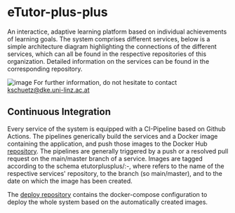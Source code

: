 # eTutor-plus-plus

An interactice, adaptive learning platform based on individual achievements of learning goals.
The system comprises different services, below is a simple architecture diagram highlighting the connections of the different services, which can all be found in the respective repositories of this organization.
Detailed information on the services can be found in the corresponding repository.


![image](https://user-images.githubusercontent.com/52571862/217237374-b29e54fa-6c3c-46d5-b2a3-78255925ebbc.png)
For further information, do not hesitate to contact kschuetz@dke.uni-linz.ac.at


## Continuous Integration

Every service of the system is equipped with a CI-Pipeline based on Github Actions. 
The pipelines generically build the services and a Docker image containing the application, and push those images to the Docker Hub [repository](https://hub.docker.com/repositories/etutorplusplus).
The pipelines are generally triggered by a push or a resolved pull request on the main/master branch of a service.
Images are tagged according to the schema etutorplusplus/<repository>:<branch>-<date>, where <repository> refers to the name of the respective services' repository, <branch> to the branch (so main/master), and <date> to the date on which the image has been created.

The [deploy repository](https://github.com/eTutor-plus-plus/local-deploy) contains the docker-compose configuration to deploy the whole system based on the automatically created images.
